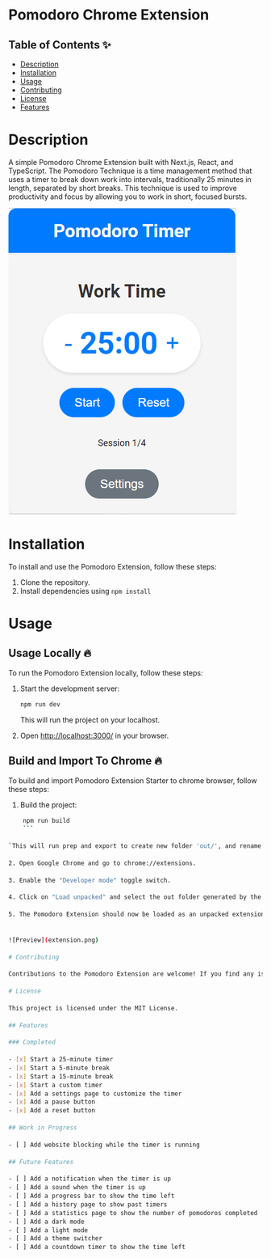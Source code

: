 # Pomodoro Chrome Extension

## Table of Contents ✨

- [Description](#description)
- [Installation](#installation)
- [Usage](#usage)
- [Contributing](#contributing)
- [License](#license)
- [Features](#features)

# Description

A simple Pomodoro Chrome Extension built with Next.js, React, and TypeScript. The Pomodoro Technique is a time management method that uses a timer to break down work into intervals, traditionally 25 minutes in length, separated by short breaks. This technique is used to improve productivity and focus by allowing you to work in short, focused bursts.

![Preview](front.png)

# Installation

To install and use the Pomodoro Extension, follow these steps:

1. Clone the repository.
2. Install dependencies using `npm install`

# Usage

## Usage Locally 🔥

To run the Pomodoro Extension locally, follow these steps:

1. Start the development server:
    ```sh
    npm run dev
    ```
    This will run the project on your localhost.

2. Open [http://localhost:3000/](http://localhost:3000/) in your browser.

## Build and Import To Chrome 🔥

To build and import Pomodoro Extension Starter to chrome browser, follow these steps:

1. Build the project:

```sh
    npm run build
    ```

`This will run prep and export to create new folder 'out/', and rename '_next' folder to 'next' (without underscore)`

2. Open Google Chrome and go to chrome://extensions.

3. Enable the "Developer mode" toggle switch.

4. Click on "Load unpacked" and select the out folder generated by the build process.

5. The Pomodoro Extension should now be loaded as an unpacked extension in Google Chrome.


![Preview](extension.png)

# Contributing

Contributions to the Pomodoro Extension are welcome! If you find any issues or have suggestions for improvements, please feel free to open an issue or submit a pull request.

# License

This project is licensed under the MIT License.

## Features

### Completed

- [x] Start a 25-minute timer
- [x] Start a 5-minute break
- [x] Start a 15-minute break
- [x] Start a custom timer
- [x] Add a settings page to customize the timer
- [x] Add a pause button
- [x] Add a reset button

## Work in Progress

- [ ] Add website blocking while the timer is running

## Future Features

- [ ] Add a notification when the timer is up
- [ ] Add a sound when the timer is up
- [ ] Add a progress bar to show the time left
- [ ] Add a history page to show past timers
- [ ] Add a statistics page to show the number of pomodoros completed
- [ ] Add a dark mode
- [ ] Add a light mode
- [ ] Add a theme switcher
- [ ] Add a countdown timer to show the time left
